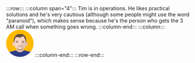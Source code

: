 :::row:::
  :::column span="4":::
    Tim is in operations. He likes practical solutions and he's very cautious (although some people might use the word "paranoid"), which makes sense because he's the person who gets the 3 AM call when something goes wrong.
  :::column-end:::
  :::column:::
    ![Cartoon depiction of Tim](../../shared/media-draft/tim.png)
  :::column-end:::
:::row-end:::